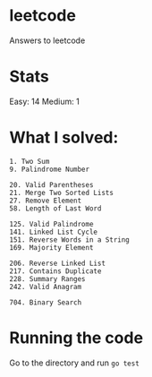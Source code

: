 # leetcode

Answers to leetcode

# Stats 

Easy: 14
Medium: 1

# What I solved:

    1. Two Sum
    9. Palindrome Number

    20. Valid Parentheses
    21. Merge Two Sorted Lists
    27. Remove Element
    58. Length of Last Word

    125. Valid Palindrome
    141. Linked List Cycle
    151. Reverse Words in a String
    169. Majority Element

    206. Reverse Linked List
    217. Contains Duplicate
    228. Summary Ranges
    242. Valid Anagram

    704. Binary Search



# Running the code
Go to the directory and run `go test`